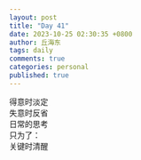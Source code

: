 ```yaml
---
layout: post
title: "Day 41"
date: 2023-10-25 02:30:35 +0800
author: 丘海东 
tags: daily
comments: true
categories: personal
published: true
---
```

得意时淡定  
失意时反省  
日常的思考  
只为了：  
关键时清醒
